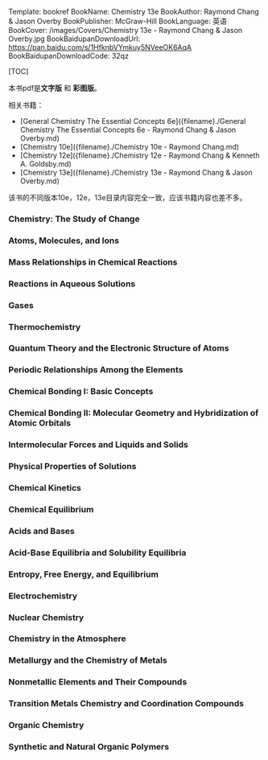 Template: bookref
BookName: Chemistry 13e
BookAuthor: Raymond Chang & Jason Overby
BookPublisher: McGraw-Hill
BookLanguage: 英语
BookCover: /images/Covers/Chemistry 13e - Raymond Chang & Jason Overby.jpg
BookBaidupanDownloadUrl: https://pan.baidu.com/s/1HfknbVYmkuy5NVeeOK6AqA 
BookBaidupanDownloadCode: 32qz

[TOC]

本书pdf是**文字版** 和 **彩图版**。

相关书籍：

- [General Chemistry The Essential Concepts 6e]({filename}./General Chemistry The Essential Concepts 6e - Raymond Chang & Jason Overby.md)
- [Chemistry 10e]({filename}./Chemistry 10e - Raymond Chang.md)
- [Chemistry 12e]({filename}./Chemistry 12e - Raymond Chang & Kenneth A. Goldsby.md)
- [Chemistry 13e]({filename}./Chemistry 13e - Raymond Chang & Jason Overby.md)

该书的不同版本10e，12e，13e目录内容完全一致，应该书籍内容也差不多。

### Chemistry: The Study of Change

### Atoms, Molecules, and Ions

### Mass Relationships in Chemical Reactions

### Reactions in Aqueous Solutions

### Gases

### Thermochemistry

### Quantum Theory and the Electronic Structure of Atoms

### Periodic Relationships Among the Elements

### Chemical Bonding I: Basic Concepts

### Chemical Bonding II: Molecular Geometry and Hybridization of Atomic Orbitals 

### Intermolecular Forces and Liquids and Solids

### Physical Properties of Solutions

### Chemical Kinetics

### Chemical Equilibrium

### Acids and Bases

### Acid-Base Equilibria and Solubility Equilibria

### Entropy, Free Energy, and Equilibrium

### Electrochemistry

### Nuclear Chemistry

### Chemistry in the Atmosphere

### Metallurgy and the Chemistry of Metals

### Nonmetallic Elements and Their Compounds

### Transition Metals Chemistry and Coordination Compounds

### Organic Chemistry

### Synthetic and Natural Organic Polymers

